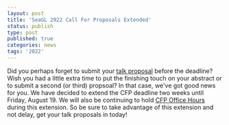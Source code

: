 ```yaml
---
layout: post
title: 'SeaGL 2022 Call For Proposals Extended'
status: publish
type: post
published: true
categories: news
tags: '2022'
---
```


Did you perhaps forget to submit your [talk proposal](/news/2022/07/06/CFP-Live.html) before the deadline?
Wish you had a little extra time to put the finishing touch on your abstract or to submit a second (or third) propsoal?
In that case, we've got good news for you. We have decided to extend the CFP deadline two weeks until Friday, August 19.
We will also be continuing to hold [CFP Office Hours](/news/2022/07/22/office-hours.html) during this extension.
So be sure to take advantage of this extension and not delay, get your talk proposals in today!

